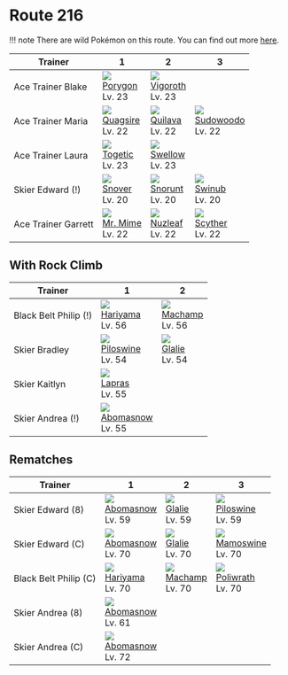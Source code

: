 # Route 216

!!! note
    There are wild Pokémon on this route. You can find out more [here](../../wild_pokemon/route_216/).


Trainer             | 1                                | 2                                | 3
---                 | ---                              | ---                              | ---
Ace Trainer Blake   | ![][137]<br>[Porygon]<br>Lv. 23  | ![][288]<br>[Vigoroth]<br>Lv. 23 | &nbsp;
Ace Trainer Maria   | ![][195]<br>[Quagsire]<br>Lv. 22 | ![][156]<br>[Quilava]<br>Lv. 22  | ![][185]<br>[Sudowoodo]<br>Lv. 22
Ace Trainer Laura   | ![][176]<br>[Togetic]<br>Lv. 23  | ![][277]<br>[Swellow]<br>Lv. 23  | &nbsp;
Skier Edward (!)    | ![][459]<br>[Snover]<br>Lv. 20   | ![][361]<br>[Snorunt]<br>Lv. 20  | ![][220]<br>[Swinub]<br>Lv. 20
Ace Trainer Garrett | ![][122]<br>[Mr. Mime]<br>Lv. 22 | ![][274]<br>[Nuzleaf]<br>Lv. 22  | ![][123]<br>[Scyther]<br>Lv. 22

## With Rock Climb

Trainer               | 1                                 | 2
---                   | ---                               | ---
Black Belt Philip (!) | ![][297]<br>[Hariyama]<br>Lv. 56  | ![][068]<br>[Machamp]<br>Lv. 56
Skier Bradley         | ![][221]<br>[Piloswine]<br>Lv. 54 | ![][362]<br>[Glalie]<br>Lv. 54
Skier Kaitlyn         | ![][131]<br>[Lapras]<br>Lv. 55    | &nbsp;
Skier Andrea (!)      | ![][460]<br>[Abomasnow]<br>Lv. 55 | &nbsp;

## Rematches

Trainer               | 1                                 | 2                               | 3
---                   | ---                               | ---                             | ---
Skier Edward (8)      | ![][460]<br>[Abomasnow]<br>Lv. 59 | ![][362]<br>[Glalie]<br>Lv. 59  | ![][221]<br>[Piloswine]<br>Lv. 59
Skier Edward (C)      | ![][460]<br>[Abomasnow]<br>Lv. 70 | ![][362]<br>[Glalie]<br>Lv. 70  | ![][473]<br>[Mamoswine]<br>Lv. 70
Black Belt Philip (C) | ![][297]<br>[Hariyama]<br>Lv. 70  | ![][068]<br>[Machamp]<br>Lv. 70 | ![][062]<br>[Poliwrath]<br>Lv. 70
Skier Andrea (8)      | ![][460]<br>[Abomasnow]<br>Lv. 61 | &nbsp;                          | &nbsp;
Skier Andrea (C)      | ![][460]<br>[Abomasnow]<br>Lv. 72 | &nbsp;                          | &nbsp;

[Poliwrath]: ../../pokemon_changes/062/
[Machamp]: ../../pokemon_changes/068/
[Mr. Mime]: ../../pokemon_changes/122/
[Scyther]: ../../pokemon_changes/123/
[Lapras]: ../../pokemon_changes/131/
[Porygon]: ../../pokemon_changes/137/
[Quilava]: ../../pokemon_changes/156/
[Togetic]: ../../pokemon_changes/176/
[Sudowoodo]: ../../pokemon_changes/185/
[Quagsire]: ../../pokemon_changes/195/
[Swinub]: ../../pokemon_changes/220/
[Piloswine]: ../../pokemon_changes/221/
[Nuzleaf]: ../../pokemon_changes/274/
[Swellow]: ../../pokemon_changes/277/
[Vigoroth]: ../../pokemon_changes/288/
[Hariyama]: ../../pokemon_changes/297/
[Snorunt]: ../../pokemon_changes/361/
[Glalie]: ../../pokemon_changes/362/
[Snover]: ../../pokemon_changes/459/
[Abomasnow]: ../../pokemon_changes/460/
[Mamoswine]: ../../pokemon_changes/473/
[062]: ../img/pokemon/062.png
[068]: ../img/pokemon/068.png
[122]: ../img/pokemon/122.png
[123]: ../img/pokemon/123.png
[131]: ../img/pokemon/131.png
[137]: ../img/pokemon/137.png
[156]: ../img/pokemon/156.png
[176]: ../img/pokemon/176.png
[185]: ../img/pokemon/185.png
[195]: ../img/pokemon/195.png
[220]: ../img/pokemon/220.png
[221]: ../img/pokemon/221.png
[274]: ../img/pokemon/274.png
[277]: ../img/pokemon/277.png
[288]: ../img/pokemon/288.png
[297]: ../img/pokemon/297.png
[361]: ../img/pokemon/361.png
[362]: ../img/pokemon/362.png
[459]: ../img/pokemon/459.png
[460]: ../img/pokemon/460.png
[473]: ../img/pokemon/473.png
